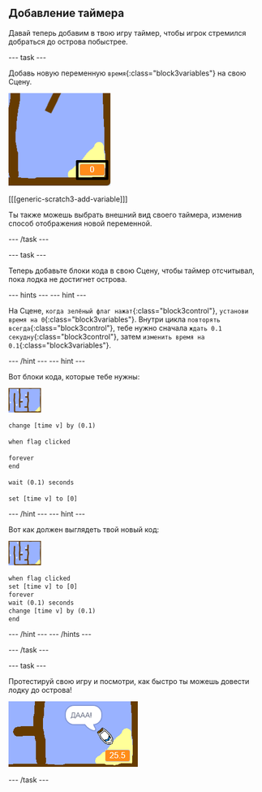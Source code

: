 ## Добавление таймера

Давай теперь добавим в твою игру таймер, чтобы игрок стремился добраться до острова побыстрее.

\--- task \---

Добавь новую переменную `время`{:class="block3variables"} на свою Сцену.

![скриншот](images/boat-variable-annotated.png)

[[[generic-scratch3-add-variable]]]

Ты также можешь выбрать внешний вид своего таймера, изменив способ отображения новой переменной.

\--- /task \---

\--- task \---

Теперь добавьте блоки кода в свою Сцену, чтобы таймер отсчитывал, пока лодка не достигнет острова.

\--- hints \--- \--- hint \---

На Сцене, `когда зелёный флаг нажат`{:class="block3control"}, `установи время на 0`{:class="block3variables"}. Внутри цикла `повторять всегда`{:class="block3control"}, тебе нужно сначала `ждать 0.1 секудну`{:class="block3control"}, затем `изменить время на 0.1`{:class="block3variables"}.

\--- /hint \--- \--- hint \---

Вот блоки кода, которые тебе нужны:

![сцена](images/stage.png)

```blocks3
change [time v] by (0.1)

when flag clicked

forever
end

wait (0.1) seconds

set [time v] to [0]
```

\--- /hint \--- \--- hint \---

Вот как должен выглядеть твой новый код:

![сцена](images/stage.png)

```blocks3
when flag clicked
set [time v] to [0]
forever
wait (0.1) seconds
change [time v] by (0.1)
end
```

\--- /hint \--- \--- /hints \---

\--- /task \---

\--- task \---

Протестируй свою игру и посмотри, как быстро ты можешь довести лодку до острова!

![снимок экрана](images/boat-variable-test.png)

\--- /task \---